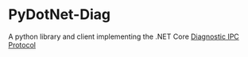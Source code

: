 # PyDotNet-Diag

A python library and client implementing the .NET Core [Diagnostic IPC Protocol](https://github.com/dotnet/diagnostics/blob/master/documentation/design-docs/ipc-protocol.md)